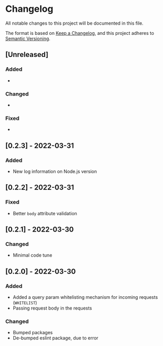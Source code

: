 # Changelog

All notable changes to this project will be documented in this file.

The format is based on [Keep a Changelog](https://keepachangelog.com/en/1.0.0/),
and this project adheres to [Semantic Versioning](https://semver.org/spec/v2.0.0.html).

## [Unreleased]

### Added

*

### Changed

*

### Fixed

*

## [0.2.3] - 2022-03-31

### Added

* New log information on Node.js version

## [0.2.2] - 2022-03-31

### Fixed

* Better `body` attribute validation

## [0.2.1] - 2022-03-30

### Changed

* Minimal code tune

## [0.2.0] - 2022-03-30

### Added

* Added a query param whitelisting mechanism for incoming requests (`WHITELIST`)
* Passing request body in the requests

### Changed

* Bumped packages
* De-bumped eslint package, due to error

